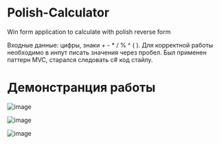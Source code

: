 # Polish-Calculator
Win form application to calculate with polish reverse form

Входные данные: цифры, знаки + - * / % ^ ( ). Для корректной работы необходимо в инпут писать значения через пробел.
Был применен паттерн MVC, старался следовать c# код стайлу.
<h1>Демонстранция работы</h1>

![image](https://user-images.githubusercontent.com/71641509/212473125-49e2ee09-e60f-411f-baa7-4f0aab413980.png)

![image](https://user-images.githubusercontent.com/71641509/212473136-c8858042-4e14-43f9-b1ec-10738f8432b5.png)

![image](https://user-images.githubusercontent.com/71641509/212473174-4835ac6e-f7fb-4267-bfb7-37f2cf70f3db.png)
